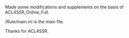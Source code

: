Made some modifications and supplements on the basis of ACL4SSR_Online_Full.

/Rule/main.ini is the main file.

Thanks for ACL4SSR.
